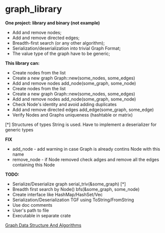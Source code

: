 # graph_library

**One project: library and binary (not example)**

- Add and remove nodes;
- Add and remove directed edges;
- Breadth-first search (or any other algorithm);
- Serialization/deserialization into trivial Graph Format;
- The value type of the graph have to be generic;

**This library can:**

- Create nodes from the list
- Create a new graph Graph::new(some_nodes, some_edges)
- Add and remove nodes add_node(some_graph, some_node)
- Create nodes from the list
- Create a new graph Graph::new(some_nodes, some_edges)
- Add and remove nodes add_node(some_graph, some_node)
- Check Node's identity and avoid adding duplicates
- Add and remove directed edges add_edge(some_graph, some_edge)
- Verify Nodes and Graphs uniqueness (hashtable or matrix)


[*] Structures of types String is used. Have to implement a deserializer for generic types 

**FIX**
- add_node - add warning in case Graph is already contins Node with this name
- remove_node - if Node removed check adges and remove all the edges containing this Node

**TODO:**

- Serialize/Deserialize graph serial_triv(&some_graph) [*]
- Breadth first search by Node() bfs(&some_graph, some_node)
- Create interface like HashMap/HashSet/Vec
- Serialization/Deserialization TGF using ToString/FromString
- Use doc comments
- User's path to file
- Executable in separate crate


[Graph Data Structure And Algorithms](https://www.geeksforgeeks.org/graph-data-structure-and-algorithms/)